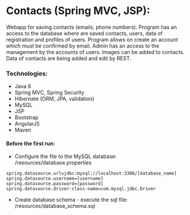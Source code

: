 # Contacts (Spring MVC, JSP):

Webapp for saving contacts (emails, phone numbers). Program has an access to the database 
where are saved contacts, users, data of registration and profiles of users. Program allows on create an account which must be confirmed by email. Admin has an access to the management by the accounts of users. Images can be added to contacts. Data of contacts are being added and edit by REST.

### Technologies:

- Java 8
- Spring MVC, Spring Security
- Hibernate (ORM, JPA, validation)
- MySQL
- JSP
- Bootstrap
- AngularJS
- Maven

#### Before the first run:

- Configure the file to the MySQL database: /resources/database.properties

```
spring.datasource.url=jdbc:mysql://localhost:3306/[database_name]
spring.datasource.username=[username]
spring.datasource.password=[password]
spring.datasource.driver-class-name=com.mysql.jdbc.Driver
```

- Create database schema - execute the sql file: /resources/database_schema.sql
